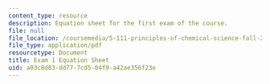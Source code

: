 ```yaml
---
content_type: resource
description: Equation sheet for the first exam of the course.
file: null
file_location: /coursemedia/5-111-principles-of-chemical-science-fall-2008/a03c8d83dd777cd504f9a42ae356f23e_Exam1_Eqns.pdf
file_type: application/pdf
resourcetype: Document
title: Exam 1 Equation Sheet
uid: a03c8d83-dd77-7cd5-04f9-a42ae356f23e
---
```

